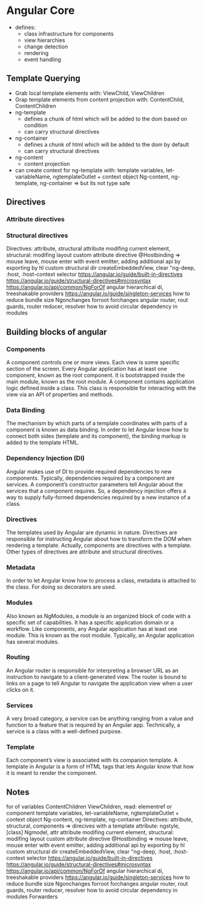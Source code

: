 # Angular Core
- defines:
  - class infrastructure for components
  - view hierarchies
  - change detection
  - rendering
  - event handling

## Template Querying
- Grab local template elements with: ViewChild, ViewChildren
- Grap template elements from content projection with: ContentChild, ContentChildren
- ng-template
  - defines a chunk of html which will be added to the dom based on condition
  - can carry structural directives
- ng-container
  - defines a chunk of html which will be added to the dom by default
  - can carry structural directives
- ng-content
  - content projection
- can create context for ng-template with: template variables, let-variableName, ngtemplateOutlet + context object
Ng-content, ng-template, ng-container => but its not type safe

## Directives
### Attribute directives 
### Structural directives
Directives: attribute, structural
attribute modifing current element, structural: modifing layout
custom attribute directive @Hostbinding => mouse leave, mouse enter with event emitter, adding additional api by exporting by hl
custom structural dir createEmbeddedView, clear
"ng-deep, :host, :host-context selector
https://angular.io/guide/built-in-directives
https://angular.io/guide/structural-directives#microsyntax
https://angular.io/api/common/NgForOf
angular hierarchical di, treeshakable providers
https://angular.io/guide/singleton-services
how to reduce bundle size
Ngonchanges
forroot forchanges
angular router, rout guards, router reducer, resolver
how to avoid circular dependency in modules

## Building blocks of angular

### Components 
A component controls one or more views. Each view is some specific section of the screen. Every Angular application has at least one component, known as the root component. It is bootstrapped inside the main module, known as the root module. A component contains application logic defined inside a class. This class is responsible for interacting with the view via an API of properties and methods.

### Data Binding
The mechanism by which parts of a template coordinates with parts of a component is known as data binding. In order to let Angular know how to connect both sides (template and its component), the binding markup is added to the template HTML.

### Dependency Injection (DI)
Angular makes use of DI to provide required dependencies to new components. Typically, dependencies required by a component are services. A component’s constructor parameters tell Angular about the services that a component requires. So, a dependency injection offers a way to supply fully-formed dependencies required by a new instance of a class.

### Directives
The templates used by Angular are dynamic in nature. Directives are responsible for instructing Angular about how to transform the DOM when rendering a template. Actually, components are directives with a template. Other types of directives are attribute and structural directives.

### Metadata 
In order to let Angular know how to process a class, metadata is attached to the class. For doing so decorators are used.

### Modules
Also known as NgModules, a module is an organized block of code with a specific set of capabilities. It has a specific application domain or a workflow. Like components, any Angular application has at least one module. This is known as the root module. Typically, an Angular application has several modules.

### Routing 
An Angular router is responsible for interpreting a browser URL as an instruction to navigate to a client-generated view. The router is bound to links on a page to tell Angular to navigate the application view when a user clicks on it.

### Services
A very broad category, a service can be anything ranging from a value and function to a feature that is required by an Angular app. Technically, a service is a class with a well-defined purpose.

### Template
Each component’s view is associated with its companion template. A template in Angular is a form of HTML tags that lets Angular know that how it is meant to render the component.


## Notes
for of variables
ContentChildren
ViewChildren, read: elementref or component
template variables, let-variableName, ngtemplateOutlet + context object
Ng-content, ng-template, ng-container
Directives: attribute, structural, components => direcives with a template
  attribute: ngstyle, [class] Ngmodel, attr
attribute modifing current element, structural: modifing layout
custom attribute directive @Hostbinding => mouse leave, mouse enter with event emitter, adding additional api by exporting by hl
custom structural dir createEmbeddedView, clear
"ng-deep, :host, :host-context selector
https://angular.io/guide/built-in-directives
https://angular.io/guide/structural-directives#microsyntax
https://angular.io/api/common/NgForOf
angular hierarchical di, treeshakable providers
https://angular.io/guide/singleton-services
how to reduce bundle size
Ngonchanges
forroot forchanges
angular router, rout guards, router reducer, resolver
how to avoid circular dependency in modules
Forwarders